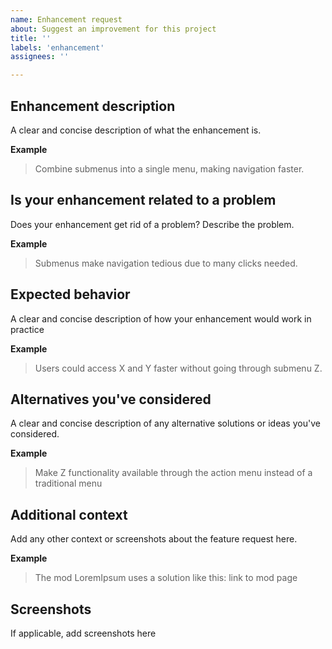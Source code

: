 ```yaml
---
name: Enhancement request
about: Suggest an improvement for this project
title: ''
labels: 'enhancement'
assignees: ''

---
```


## Enhancement description
A clear and concise description of what the enhancement is.

**Example**
> Combine submenus into a single menu, making navigation faster.

## Is your enhancement related to a problem
Does your enhancement get rid of a problem? Describe the problem.

**Example**
> Submenus make navigation tedious due to many clicks needed.

## Expected behavior
A clear and concise description of how your enhancement would work in practice

**Example**
> Users could access X and Y faster without going through submenu Z.

## Alternatives you've considered
A clear and concise description of any alternative solutions or ideas you've considered.

**Example**
> Make Z functionality available through the action menu instead of a traditional menu

## Additional context
Add any other context or screenshots about the feature request here.

**Example**
> The mod LoremIpsum uses a solution like this: link to mod page

## Screenshots
If applicable, add screenshots here
